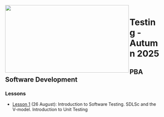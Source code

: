 <img src="https://github.com/user-attachments/assets/30687bf2-ae01-4097-a112-48c9f7c7fa47" width="400" height="220" align="left" style="z-index: 999;">

# Testing - Autumn 2025
## PBA Software Development

### Lessons

- [Lesson 1](https://github.com/arturomorarioja-kea/WD_UX_F25/blob/main/Lesson01/README.md) (26 August): Introduction to Software Testing. SDLSc and the V-model. Introduction to Unit Testing
